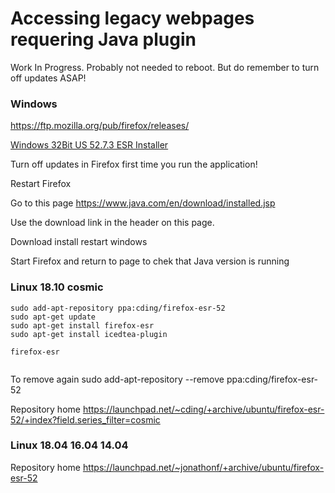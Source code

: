 
# Accessing legacy webpages requering Java plugin
Work In Progress. Probably not needed to reboot. But do remember to turn off updates ASAP!

### Windows

https://ftp.mozilla.org/pub/firefox/releases/


[Windows 32Bit US 52.7.3 ESR Installer](https://ftp.mozilla.org/pub/firefox/releases/52.7.3esr/win32/en-US/Firefox%20Setup%2052.7.3esr.exe)


Turn off updates in Firefox first time you run the application!

Restart Firefox

Go to this page https://www.java.com/en/download/installed.jsp

Use the download link in the header on this page.

Download install restart windows

Start Firefox and return to page to chek that Java version is running 




### Linux 18.10  cosmic
```
sudo add-apt-repository ppa:cding/firefox-esr-52
sudo apt-get update
sudo apt-get install firefox-esr
sudo apt-get install icedtea-plugin

firefox-esr


```

To remove again
sudo add-apt-repository --remove ppa:cding/firefox-esr-52

Repository home
https://launchpad.net/~cding/+archive/ubuntu/firefox-esr-52/+index?field.series_filter=cosmic

### Linux 18.04 16.04 14.04

Repository home
https://launchpad.net/~jonathonf/+archive/ubuntu/firefox-esr-52

